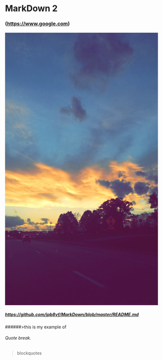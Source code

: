 # MarkDown 2
### (https://www.google.com)

#### ![alt text](https://github.com/jpb8vf/MarkDown/blob/master/IMG_2463.jpg)
##### https://github.com/jpb8vf/MarkDown/blob/master/README.md

######>this is my example of

###### Quote break.

>blockquotes
